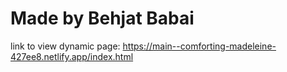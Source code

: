 # Made by Behjat Babai

link to view dynamic page:
https://main--comforting-madeleine-427ee8.netlify.app/index.html
